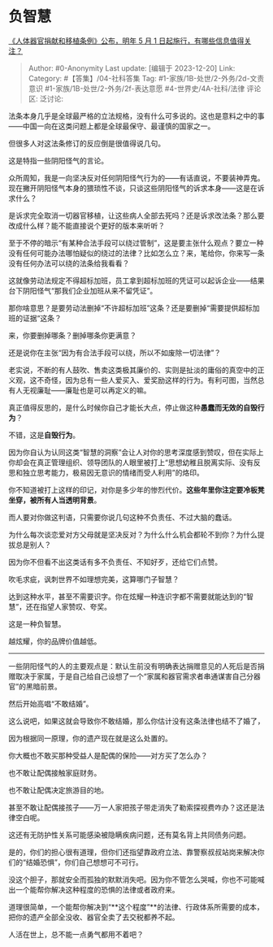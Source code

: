 # 负智慧
[《人体器官捐献和移植条例》公布，明年 5 月 1 日起施行，有哪些信息值得关注？](https://www.zhihu.com/question/634794237/answer/3329320923)

> Author: #0-Anonymity
> Last update: [编辑于 2023-12-20]
> Link:
> Category: #【答集】/04-社科答集 
> Tag: #1-家族/1B-处世/2-外务/2d-文责意识 #1-家族/1B-处世/2-外务/2f-表达意愿 #4-世界史/4A-社科/法律 
> 评论区: 
> 泛讨论:

法条本身几乎是全球最严格的立法规格，没有什么可多说的。这也是意料之中的事——中国一向在这类问题上都是全球最保守、最谨慎的国家之一。

但很多人对这法条修订的反应倒是很值得说几句。

这是特指一些阴阳怪气的言论。

众所周知，我是一向坚决反对任何阴阳怪气行为的——有话直说，不要装神弄鬼。现在撇开阴阳怪气本身的猥琐性不谈，只谈这些阴阳怪气的诉求本身——这是在诉求什么？

是诉求完全取消一切器官移植，让这些病人全部去死吗？还是诉求改法条？那么要改成什么样？能不能直接说个更好的版本来听听？

至于不停的暗示“有某种合法手段可以绕过管制”，这是要主张什么观点？要立一种没有任何可能办法哪怕疑似的绕过的法律？比如怎么立？来，笔给你，你来写一条没有任何办法可以绕的法条给我看看？

这就像劳动法规定不得超标加班，员工拿到超标加班的凭证可以起诉企业——结果台下阴阳怪气“那我们企业加班从来不留凭证”。

那你啥意思？是要劳动法删掉“不许超标加班”这条？还是要删掉“需要提供超标加班的证据“这条？

来，你要删掉哪条？删掉哪条你更满意？

  

还是说你在主张“因为有合法手段可以绕，所以不如废除一切法律”？

老实说，不断的有人鼓吹、售卖这类极其廉价的、实则是扯淡的庸俗的真空中的正义观，这不奇怪，因为总有一些人爱买入、爱奖励这样的行为。有利可图，当然总有人无视廉耻——廉耻也是可以再定义的嘛。

真正值得反思的，是什么时候你自己才能长大点，停止做这种**愚蠢而无效的自毁行为**？

不错，这是**自毁行为**。

因为你自认为认同这类“智慧的洞察”会让人对你的思考深度感到赞叹，但在实际上你却会在真正管理组织、领导团队的人眼里被打上“思想幼稚且脱离实际、没有反思和独立思考能力，极易因无意识的情绪而受人利用”的烙印。

你不知道被打上这样的印记，对你是多少年的惨烈代价。**这些年里你注定要冷板凳坐穿，被所有人当透明背景**。

而人要对你做这判语，只需要你说几句这种不负责任、不过大脑的蠢话。

为什么每次谈恋爱对方父母就是坚决反对？为什么什么机会都轮不到你？为什么提拔总是别人？

因为你不但看不出这类话有多不负责任、不知好歹，还给它们点赞。

吹毛求疵，讽刺世界不如理想完美，这算哪门子智慧？

达到这种水平，甚至不需要识字。你在炫耀一种连识字都不需要就能达到的“智慧”，还在指望人家赞叹、夸奖。

这是一种负智慧。

越炫耀，你的品牌价值越低。

---

一些阴阳怪气的人的主要观点是：默认生前没有明确表达捐赠意见的人死后是否捐赠取决于家属，于是自己给自己设想了一个“家属和器官需求者串通谋害自己分器官”的黑暗前景。

然后开始高唱“不敢结婚”。

这么说吧，如果这就会导致你不敢结婚，那么你估计没有这条法律也结不了婚了，

因为根据同一原理，你的遗产现在就是这么处置的。

你大概也不敢买那种受益人是配偶的保险——对方买了怎么办？

也不敢让配偶接触家庭财务。

也不敢让配偶决定旅游目的地。

甚至不敢让配偶接孩子——万一人家把孩子带走消失了勒索探视费咋办？这还是法律空白呢。

这还有无防护性关系可能感染被隐瞒疾病问题，还有莫名背上共同债务问题。

是的，你们的担心很有道理，但你们还指望靠政府立法、靠警察叔叔站岗来解决你们的“结婚恐惧”，你们自己想想可不可行。

没这个胆子，那就安全而孤独的默默消失吧。因为你不管怎么哭喊，你也不可能喊出一个能帮你解决这种程度的恐惧的法律或者政府来。

道理很简单，一个能帮你解决到“**这个程度”**的法律、行政体系所需要的成本，把你的遗产全部全没收、器官全卖了去交税都养不起。

人活在世上，总不能一点勇气都用不着吧？
